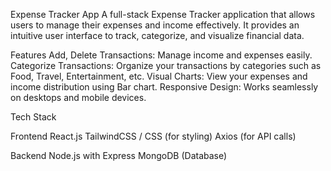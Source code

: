 Expense Tracker App
A full-stack Expense Tracker application that allows users to manage their expenses and income effectively. It provides an intuitive user interface to track, categorize, and visualize financial data. 

Features
Add, Delete Transactions: Manage income and expenses easily.
Categorize Transactions: Organize your transactions by categories such as Food, Travel, Entertainment, etc.
Visual Charts: View your expenses and income distribution using Bar chart.
Responsive Design: Works seamlessly on desktops and mobile devices.

Tech Stack

Frontend
React.js
TailwindCSS / CSS (for styling)
Axios (for API calls)

Backend
Node.js with Express
MongoDB (Database)

